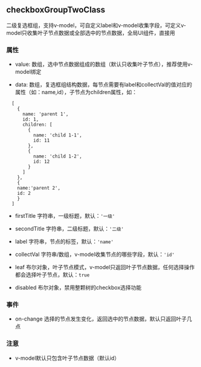 ## checkboxGroupTwoClass
二级复选框组，支持v-model，可自定义label和v-model收集字段，可定义v-model只收集叶子节点数据或全部选中的节点数据，全局UI组件，直接用

### 属性
* value: 数组，选中节点数据组成的数组（默认只收集叶子节点），推荐使用v-model绑定

* data: 数组，复选框组结构数据，每节点需要有label和collectVal的值对应的属性（如：name,id），子节点为children属性，如：
```angular2html
  [
    {
      name: 'parent 1',
      id: 1,
      children: [
        {
          name: 'child 1-1',
          id: 11
        },
        {
          name: 'child 1-2',
          id: 12
        }
      ]
    },
    {
    name:'parent 2',
    id: 2
    }
  ]
```
* firstTitle 字符串，一级标题，默认：`'一级'`

* secondTitle 字符串，二级标题，默认：`'二级'`

* label 字符串，节点的标签，默认：`'name'`

* collectVal 字符串/数组，v-model收集节点的哪些字段，默认：`'id'`

* leaf 布尔对象，叶子节点模式，v-model只返回叶子节点数据，任何选择操作都会选择叶子节点，默认：`true`

* disabled 布尔对象，禁用整颗树的checkbox选择功能
### 事件
* on-change 选择的节点发生变化，返回选中的节点数据，默认只返回叶子几点
### 注意
* v-model默认只包含叶子节点数据（默认id）